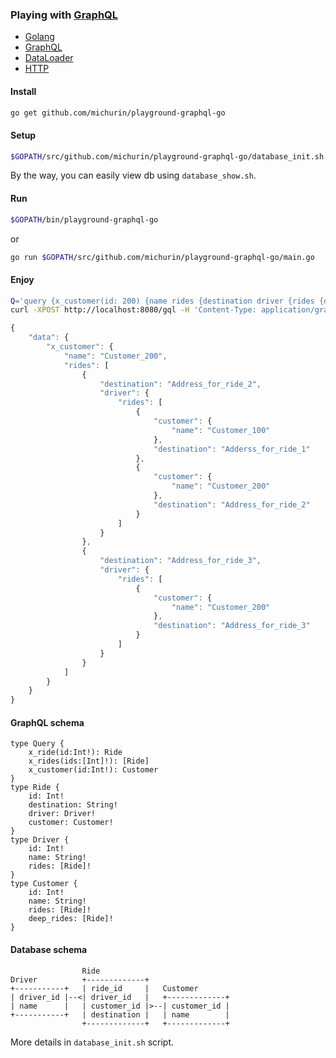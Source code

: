 ### Playing with [GraphQL](http://graphql.org)

- [Golang](http://golang.org)
- [GraphQL](http://github.com/graphql-go/graphql)
- [DataLoader](http://github.com/graph-gophers/dataloader)
- [HTTP](http://github.com/graphql-go/handler)

#### Install

```sh
go get github.com/michurin/playground-graphql-go
```

#### Setup

```sh
$GOPATH/src/github.com/michurin/playground-graphql-go/database_init.sh
```

By the way, you can easily view db using `database_show.sh`.

#### Run

```sh
$GOPATH/bin/playground-graphql-go
```
or
```sh
go run $GOPATH/src/github.com/michurin/playground-graphql-go/main.go
```

#### Enjoy

```sh
Q='query {x_customer(id: 200) {name rides {destination driver {rides {destination customer{name}}}}}}'
curl -XPOST http://localhost:8080/gql -H 'Content-Type: application/graphql' -d "$Q"
```

```javascript
{
    "data": {
        "x_customer": {
            "name": "Customer_200",
            "rides": [
                {
                    "destination": "Address_for_ride_2",
                    "driver": {
                        "rides": [
                            {
                                "customer": {
                                    "name": "Customer_100"
                                },
                                "destination": "Adderss_for_ride_1"
                            },
                            {
                                "customer": {
                                    "name": "Customer_200"
                                },
                                "destination": "Address_for_ride_2"
                            }
                        ]
                    }
                },
                {
                    "destination": "Address_for_ride_3",
                    "driver": {
                        "rides": [
                            {
                                "customer": {
                                    "name": "Customer_200"
                                },
                                "destination": "Address_for_ride_3"
                            }
                        ]
                    }
                }
            ]
        }
    }
}
```

#### GraphQL schema

```
type Query {
    x_ride(id:Int!): Ride
    x_rides(ids:[Int]!): [Ride]
    x_customer(id:Int!): Customer
}
type Ride {
    id: Int!
    destination: String!
    driver: Driver!
    customer: Customer!
}
type Driver {
    id: Int!
    name: String!
    rides: [Ride]!
}
type Customer {
    id: Int!
    name: String!
    rides: [Ride]!
    deep_rides: [Ride]!
}
```

#### Database schema

```
                Ride
Driver          +-------------+
+-----------+   | ride_id     |   Customer
| driver_id |--<| driver_id   |   +-------------+
| name      |   | customer_id |>--| customer_id |
+-----------+   | destination |   | name        |
                +-------------+   +-------------+
```

More details in `database_init.sh` script.
